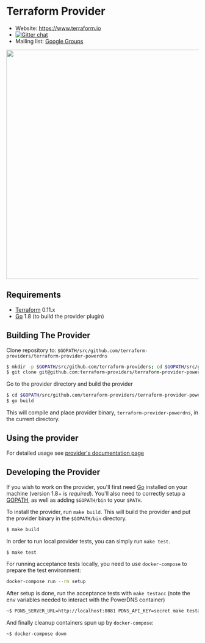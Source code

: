 Terraform Provider
==================

- Website: https://www.terraform.io
- [![Gitter chat](https://badges.gitter.im/hashicorp-terraform/Lobby.png)](https://gitter.im/hashicorp-terraform/Lobby)
- Mailing list: [Google Groups](http://groups.google.com/group/terraform-tool)

<img src="https://cdn.rawgit.com/hashicorp/terraform-website/master/content/source/assets/images/logo-hashicorp.svg" width="600px">

Requirements
------------

-	[Terraform](https://www.terraform.io/downloads.html) 0.11.x
-	[Go](https://golang.org/doc/install) 1.8 (to build the provider plugin)

Building The Provider
---------------------

Clone repository to: `$GOPATH/src/github.com/terraform-providers/terraform-provider-powerdns`

```sh
$ mkdir -p $GOPATH/src/github.com/terraform-providers; cd $GOPATH/src/github.com/terraform-providers
$ git clone git@github.com:terraform-providers/terraform-provider-powerdns
```

Go to the provider directory and build the provider

```sh
$ cd $GOPATH/src/github.com/terraform-providers/terraform-provider-powerdns
$ go build
```

This will compile and place provider binary, `terraform-provider-powerdns`, in the current directory.

Using the provider
----------------------

For detailed usage see [provider's documentation page](https://www.terraform.io/docs/providers/powerdns/index.html)

Developing the Provider
---------------------------

If you wish to work on the provider, you'll first need [Go](http://www.golang.org) installed on your machine (version 1.8+ is *required*). You'll also need to correctly setup a [GOPATH](http://golang.org/doc/code.html#GOPATH), as well as adding `$GOPATH/bin` to your `$PATH`.

To install the provider, run `make build`. This will build the provider and put the provider binary in the `$GOPATH/bin` directory.

```sh
$ make build
```

In order to run local provider tests, you can simply run `make test`.

```sh
$ make test
```

For running acceptance tests locally, you need to use `docker-compose` to prepare the test environment: 

```sh
docker-compose run --rm setup
```

After setup is done, run the acceptance tests with `make testacc` (note the env variables needed to interact with the PowerDNS container)

```sh
~$ PDNS_SERVER_URL=http://localhost:8081 PDNS_API_KEY=secret make testacc
````

And finally cleanup containers spun up by `docker-compose`:

```sh
~$ docker-compose down
```
